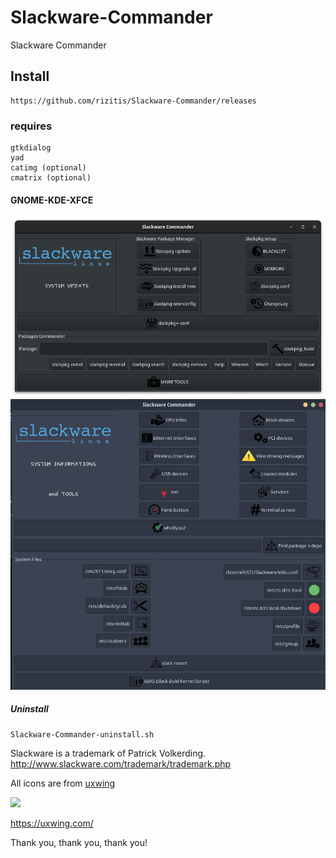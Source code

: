 # Slackware-Commander
Slackware Commander

## Install
```
https://github.com/rizitis/Slackware-Commander/releases
```
### requires
```
gtkdialog
yad
catimg (optional)
cmatrix (optional)
```

#### GNOME-KDE-XFCE
![Slackware-Commander](https://raw.githubusercontent.com/rizitis/Slackware-Commander/main/Slackware-Commander-2.0.5.png)
![Slackware-Commander](https://raw.githubusercontent.com/rizitis/Slackware-Commander/main/Slackware-Commander-dark2.png)

##### Uninstall
```
Slackware-Commander-uninstall.sh
```


Slackware is a trademark of Patrick Volkerding.
http://www.slackware.com/trademark/trademark.php

All icons are from [uxwing](https://uxwing.com/license/)

![](https://uxwing.com/wp-content/themes/uxwing/images/logo.svg)

https://uxwing.com/

Thank you, thank you, thank you!
